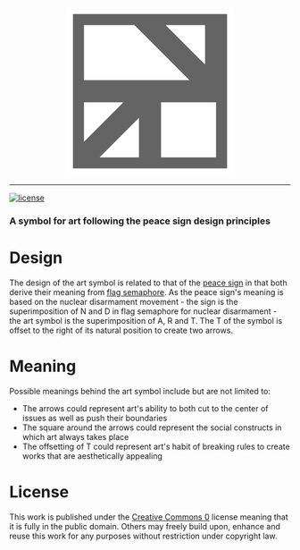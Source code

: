 <div align="center">
  <a href="https://github.com/andrewtavis/art-symbol"><img src="https://raw.githubusercontent.com/andrewtavis/art-symbol/main/art-symbol_grey_transparent.png" width=300 height=300 alt="art symbol"></a>
</div>

---

[![license](https://img.shields.io/github/license/andrewtavis/art-symbol.svg)](https://github.com/andrewtavis/art-symbol/blob/main/LICENSE.txt)

### A symbol for art following the peace sign design principles

# Design

The design of the art symbol is related to that of the [peace sign](https://en.wikipedia.org/wiki/Peace_symbols) in that both derive their meaning from [flag semaphore](https://en.wikipedia.org/wiki/Flag_semaphore). As the peace sign's meaning is based on the nuclear disarmament movement - the sign is the superimposition of N and D in flag semaphore for nuclear disarmament - the art symbol is the superimposition of A, R and T. The T of the symbol is offset to the right of its natural position to create two arrows.

# Meaning

Possible meanings behind the art symbol include but are not limited to:

- The arrows could represent art's ability to both cut to the center of issues as well as push their boundaries
- The square around the arrows could represent the social constructs in which art always takes place
- The offsetting of T could represent art's habit of breaking rules to create works that are aesthetically appealing

# License

This work is published under the [Creative Commons 0](https://creativecommons.org/share-your-work/public-domain/cc0/) license meaning that it is fully in the public domain. Others may freely build upon, enhance and reuse this work for any purposes without restriction under copyright law.
